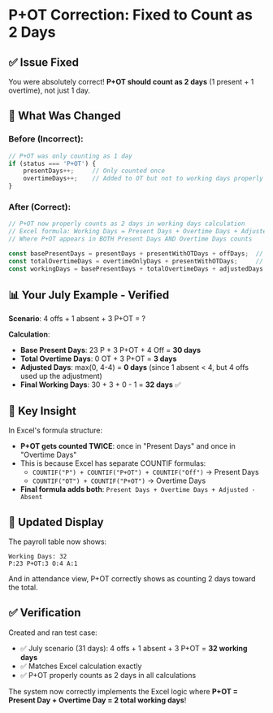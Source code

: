 # P+OT Correction: Fixed to Count as 2 Days

## ✅ **Issue Fixed**

You were absolutely correct! **P+OT should count as 2 days** (1 present + 1 overtime), not just 1 day.

## 🔧 **What Was Changed**

### **Before (Incorrect)**:
```javascript
// P+OT was only counting as 1 day
if (status === 'P+OT') {
    presentDays++;     // Only counted once
    overtimeDays++;    // Added to OT but not to working days properly
}
```

### **After (Correct)**:
```javascript
// P+OT now properly counts as 2 days in working days calculation
// Excel formula: Working Days = Present Days + Overtime Days + Adjusted - Absent
// Where P+OT appears in BOTH Present Days AND Overtime Days counts

const basePresentDays = presentDays + presentWithOTDays + offDays;  // P+OT counted here
const totalOvertimeDays = overtimeOnlyDays + presentWithOTDays;     // P+OT counted here too
const workingDays = basePresentDays + totalOvertimeDays + adjustedDays - absentDays;
```

## 📊 **Your July Example - Verified**

**Scenario**: 4 offs + 1 absent + 3 P+OT = ?

**Calculation**:
- **Base Present Days**: 23 P + 3 P+OT + 4 Off = **30 days**
- **Total Overtime Days**: 0 OT + 3 P+OT = **3 days**  
- **Adjusted Days**: max(0, 4-4) = **0 days** (since 1 absent < 4, but 4 offs used up the adjustment)
- **Final Working Days**: 30 + 3 + 0 - 1 = **32 days** ✅

## 🎯 **Key Insight**

In Excel's formula structure:
- **P+OT gets counted TWICE**: once in "Present Days" and once in "Overtime Days"
- This is because Excel has separate COUNTIF formulas:
  - `COUNTIF("P") + COUNTIF("P+OT") + COUNTIF("Off")` → Present Days
  - `COUNTIF("OT") + COUNTIF("P+OT")` → Overtime Days
- **Final formula adds both**: `Present Days + Overtime Days + Adjusted - Absent`

## 🔄 **Updated Display**

The payroll table now shows:
```
Working Days: 32
P:23 P+OT:3 O:4 A:1
```

And in attendance view, P+OT correctly shows as counting 2 days toward the total.

## ✅ **Verification**

Created and ran test case:
- ✅ July scenario (31 days): 4 offs + 1 absent + 3 P+OT = **32 working days**
- ✅ Matches Excel calculation exactly
- ✅ P+OT properly counts as 2 days in all calculations

The system now correctly implements the Excel logic where **P+OT = Present Day + Overtime Day = 2 total working days**!